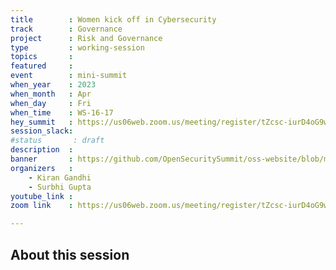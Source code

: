 ```yaml
---
title        : Women kick off in Cybersecurity
track        : Governance
project      : Risk and Governance
type         : working-session
topics       :
featured     :
event        : mini-summit
when_year    : 2023
when_month   : Apr
when_day     : Fri
when_time    : WS-16-17
hey_summit   : https://us06web.zoom.us/meeting/register/tZcsc-iurD4oG9wnMRkFVqaDGfmgDKNXo7zu
session_slack:
#status       : draft
description  :
banner       : https://github.com/OpenSecuritySummit/oss-website/blob/main/content/sessions/2023/mini-summits/Apr/FthoLMJWAAIMpxh.jpg?raw=true
organizers   :
    - Kiran Gandhi
    - Surbhi Gupta
youtube_link :
zoom link    : https://us06web.zoom.us/meeting/register/tZcsc-iurD4oG9wnMRkFVqaDGfmgDKNXo7zu

---
```


## About this session
